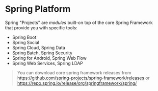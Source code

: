 # Spring Platform

Spring "Projects" are _modules_ built-on top of the core Spring Framework that provide you with specific tools:

* Spring Boot
* Spring Social
* Spring Cloud, Spring Data
* Spring Batch, Spring Security
* Spring for Android, Spring Web Flow
* Spring Web Services, Spring LDAP

> You can download core spring framework releases from https://github.com/spring-projects/spring-framework/releases or https://repo.spring.io/release/org/springframework/spring/
